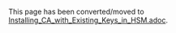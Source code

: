 This page has been converted/moved to [Installing_CA_with_Existing_Keys_in_HSM.adoc](../ca/Installing_CA_with_Existing_Keys_in_HSM.adoc).
